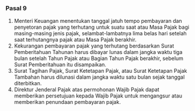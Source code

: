 ### Pasal 9

1. Menteri Keuangan menentukan tanggal jatuh tempo pembayaran dan penyetoran
   pajak yang terhutang untuk suatu saat atau Masa Pajak bagi masing-masing jenis
   pajak, selambat-lambatnya lima belas hari setelah saat terhutangnya pajak atau
   Masa Pajak berakhir.
2. Kekurangan pembayaran pajak yang terhutang berdasarkan Surat Pemberitahuan
   Tahunan harus dibayar lunas dalam jangka waktu tiga bulan setelah Tahun Pajak
   atau Bagian Tahun Pajak berakhir, sebelum Surat Pemberitahuan itu disampaikan.
3. Surat Tagihan Pajak, Surat Ketetapan Pajak, atau Surat Ketetapan Pajak Tambahan
   harus dilunasi dalam jangka waktu satu bulan sejak tanggal diterbitkan.
4. Direktur Jenderal Pajak atas permohonan Wajib Pajak dapat memberikan
   persetujuan kepada Wajib Pajak untuk mengangsur atau memberikan penundaan
   pembayaran pajak.
